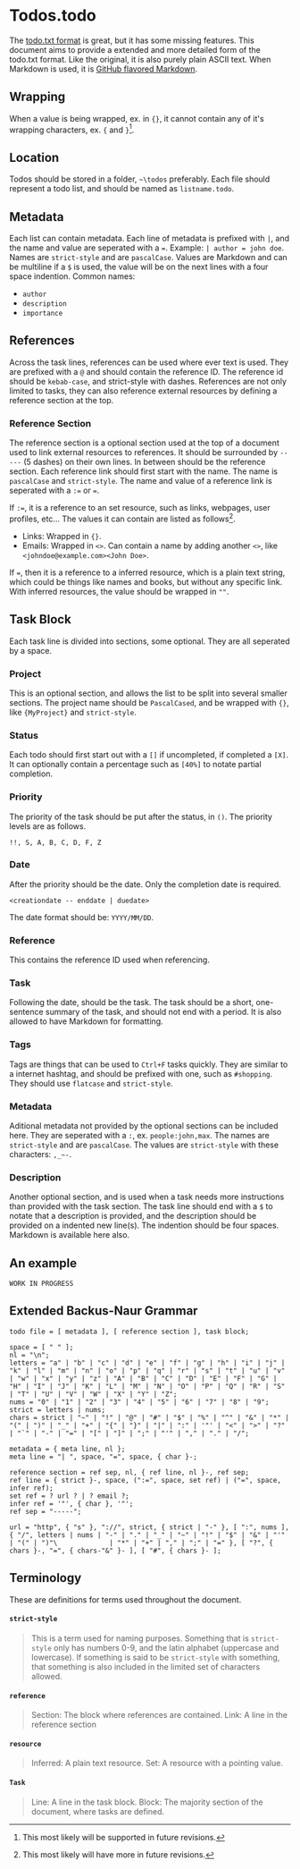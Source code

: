 # Todos.todo
The [todo.txt format](https://github.com/todotxt/todo.txt) is great, but it has some missing features. This document aims to provide a extended and more detailed form of the todo.txt format. Like the original, it is also purely plain ASCII text. When Markdown is used, it is [GitHub flavored Markdown](https://github.github.com/gfm/).



## Wrapping
When a value is being wrapped, ex. in `{}`, it cannot contain any of it's wrapping characters, ex. `{` and `}`[^future-add].



## Location
Todos should be stored in a folder, `~\todos` preferably. Each file should represent a todo list, and should be named as `listname.todo`.



## Metadata
Each list can contain metadata. Each line of metadata is prefixed with `|`, and the name and value are seperated with a `=`. Example: `| author = john doe`. Names are `strict-style` and are `pascalCase`. Values are Markdown and can be multiline if a `$` is used, the value will be on the next lines with a four space indention. Common names:
- `author`
- `description`
- `importance`



## References
Across the task lines, references can be used where ever text is used. They are prefixed with a `@` and should contain the reference ID. The reference id should be `kebab-case`, and strict-style with dashes. References are not only limited to tasks, they can also reference external resources by defining a reference section at the top.


### Reference Section
The reference section is a optional section used at the top of a document used to link external resources to references. It should be surrounded by `-----` (5 dashes) on their own lines. In between should be the reference section. Each reference link should first start with the name. The name is `pascalCase` and `strict-style`. The name and value of a reference link is seperated with a `:=` or `=`. 

If `:=`, it is a reference to an set resource, such as links, webpages, user profiles, etc... The values it can contain are listed as follows[^future-more].
- Links: Wrapped in `{}`.
- Emails: Wrapped in `<>`. Can contain a name by adding another `<>`, like `<johndoe@example.com><John Doe>`.

If `=`, then it is a reference to a inferred resource, which is a plain text string, which could be things like names and books, but without any specific link. With inferred resources, the value should be wrapped in `""`.



## Task Block
Each task line is divided into sections, some optional. They are all seperated by a space.

### Project
This is an optional section, and allows the list to be split into several smaller sections. The project name should be `PascalCased`, and be wrapped with `{}`, like `{MyProject}` and `strict-style`.


### Status
Each todo should first start out with a `[]` if uncompleted, if completed a `[X]`. It can optionally contain a percentage such as `[40%]` to notate partial completion.


### Priority
The priority of the task should be put after the status, in `()`. The priority levels are as follows.
```
!!, S, A, B, C, D, F, Z
```


### Date
After the priority should be the date. Only the completion date is required.
```
<creationdate -- enddate | duedate>
```
The date format should be: `YYYY/MM/DD`.


### Reference
This contains the reference ID used when referencing.


### Task
Following the date, should be the task. The task should be a short, one-sentence summary of the task, and should not end with a period. It is also allowed to have Markdown for formatting.


### Tags
Tags are things that can be used to `Ctrl+F` tasks quickly. They are similar to a internet hashtag, and should be prefixed with one, such as `#shopping`. They should use `flatcase` and `strict-style`.


### Metadata
Aditional metadata not provided by the optional sections can be included here. They are seperated with a `:`, ex. `people:john,max`. The names are `strict-style` and are `pascalCase`. The values are `strict-style` with these characters: `,_~-`.


### Description
Another optional section, and is used when a task needs more instructions than provided with the task section. The task line should end with a `$` to notate that a description is provided, and the description should be provided on a indented new line(s). The indention should be four spaces. Markdown is available here also.



## An example
```
WORK IN PROGRESS
```



## Extended Backus-Naur Grammar
```ebnf
todo file = [ metadata ], [ reference section ], task block;

space = [ " " ];
nl = "\n";
letters = "a" | "b" | "c" | "d" | "e" | "f" | "g" | "h" | "i" | "j" | "k" | "l" | "m" | "n" | "o" | "p" | "q" | "r" | "s" | "t" | "u" | "v" | "w" | "x" | "y" | "z" | "A" | "B" | "C" | "D" | "E" | "F" | "G" | "H" | "I" | "J" | "K" | "L" | "M" | "N" | "O" | "P" | "Q" | "R" | "S" | "T" | "U" | "V" | "W" | "X" | "Y" | "Z";
nums = "0" | "1" | "2" | "3" | "4" | "5" | "6" | "7" | "8" | "9";
strict = letters | nums;
chars = strict | "~" | "!" | "@" | "#" | "$" | "%" | "^" | "&" | "*" | "(" | ")" | "_" | "+" | "{" | "}" | "|" | ":" | '"' | "<" | ">" | "?" | "`" | "-" | "=" | "[" | "]" | ";" | "'" | "," | "." | "/";

metadata = { meta line, nl };
meta line = "| ", space, "=", space, { char }-;

reference section = ref sep, nl, { ref line, nl }-, ref sep;
ref line = { strict }-, space, (":=", space, set ref) | ("=", space, infer ref);
set ref = ? url ? | ? email ?;
infer ref = '"', { char }, '"';
ref sep = "-----";

url = "http", { "s" }, "://", strict, { strict | "-" }, [ ":", nums ], { "/", letters | nums | "-" | "." | "_" | "~" | "!" | "$" | "&" | "'" | "(" | ")"\             | "*" | "+" | "," | ";" | "=" }, [ "?", { chars }-, "=", { chars-"&" }- ], [ "#", { chars }- ];
```



## Terminology
These are definitions for terms used throughout the document.

#### `strict-style`
> This is a term used for naming purposes. Something that is `strict-style` only has numbers 0-9, and the latin alphabet (uppercase and lowercase). If something is said to be `strict-style` with something, that something is also included in the limited set of characters allowed.
#### `reference`
> Section: The block where references are contained.
> Link: A line in the reference section
#### `resource`
> Inferred: A plain text resource.
> Set: A resource with a pointing value.
#### `Task`
> Line: A line in the task block.
> Block: The majority section of the document, where tasks are defined.



[^future-add]: This most likely will be supported in future revisions.
[^future-more]: This most likely will have more in future revisions.
